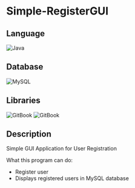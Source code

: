 # Simple-RegisterGUI

## Language
![Java](https://img.shields.io/badge/Java-black?style=for-the-badge&logo=CoffeeScript&logoColor=orange)

## Database
![MySQL](https://img.shields.io/badge/MySQL-black?style=for-the-badge&logo=MySQL)

## Libraries
![GitBook](https://img.shields.io/badge/JavaFX-black?style=for-the-badge&logo=GitBook&logoColor=orange)
![GitBook](https://img.shields.io/badge/JavaSQL-black?style=for-the-badge&logo=GitBook&logoColor=blue)

## Description
Simple GUI Application for User Registration

What this program can do:
+ Register user
+ Displays registered users in MySQL database
